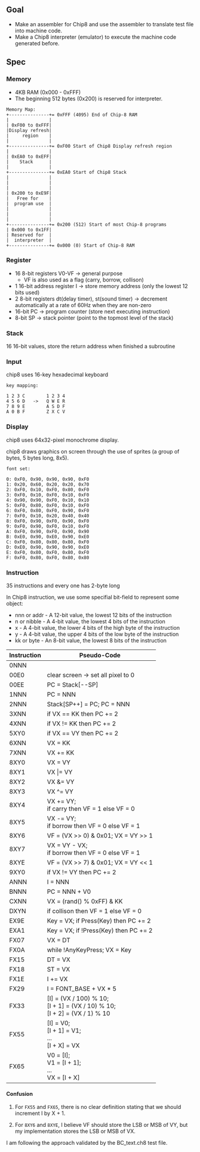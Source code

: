## Goal
- Make an assembler for Chip8 and use the assembler to translate test file into machine code.
- Make a Chip8 interpreter (emulator) to execute the machine code generated before.

## Spec
### Memory
- 4KB RAM (0x000 - 0xFFF)
- The beginning 512 bytes (0x200) is reserved for interpreter.

```
Memory Map:
+---------------+= 0xFFF (4095) End of Chip-8 RAM
|               |
| 0xF00 to 0xFFF|
|Display refresh|
|     region    |
|               |
+---------------+= 0xF00 Start of Chip8 Display refresh region
|               |
| 0xEA0 to 0xEFF|
|    Stack      |
|               |
+---------------+= 0xEA0 Start of Chip8 Stack
|               |
|               |
|               |
| 0x200 to 0xE9F|
|   Free for    |
|  program use  |
|               |
|               |
|               |
+---------------+= 0x200 (512) Start of most Chip-8 programs
| 0x000 to 0x1FF|
| Reserved for  |
|  interpreter  |
+---------------+= 0x000 (0) Start of Chip-8 RAM
```

### Register
- 16 8-bit registers V0-VF      -> general purpose
    - VF is also used as a flag (carry, borrow, collison)
- 1 16-bit address register I   -> store memory address (only the lowest 12 bits used)
- 2 8-bit registers dt(delay timer), st(sound timer)    -> decrement automatically at a rate of 60Hz when they are non-zero
- 16-bit PC     -> program counter (store next executing instruction)
- 8-bit SP      -> stack pointer (point to the topmost level of the stack)

### Stack
16 16-bit values, store the return address when finished a subroutine

### Input
chip8 uses 16-key hexadecimal keyboard

```
key mapping:

1 2 3 C        1 2 3 4
4 5 6 D   ->   Q W E R
7 8 9 E        A S D F
A 0 B F        Z X C V
```

### Display
chip8 uses 64x32-pixel monochrome display.

chip8 draws graphics on screen through the use of sprites (a group of bytes, 5 bytes long, 8x5).

```
font set:

0: 0xF0, 0x90, 0x90, 0x90, 0xF0
1: 0x20, 0x60, 0x20, 0x20, 0x70
2: 0xF0, 0x10, 0xF0, 0x80, 0xF0
3: 0xF0, 0x10, 0xF0, 0x10, 0xF0
4: 0x90, 0x90, 0xF0, 0x10, 0x10
5: 0xF0, 0x80, 0xF0, 0x10, 0xF0
6: 0xF0, 0x80, 0xF0, 0x90, 0xF0
7: 0xF0, 0x10, 0x20, 0x40, 0x40
8: 0xF0, 0x90, 0xF0, 0x90, 0xF0
9: 0xF0, 0x90, 0xF0, 0x10, 0xF0
A: 0xF0, 0x90, 0xF0, 0x90, 0x90
B: 0xE0, 0x90, 0xE0, 0x90, 0xE0
C: 0xF0, 0x80, 0x80, 0x80, 0xF0
D: 0xE0, 0x90, 0x90, 0x90, 0xE0
E: 0xF0, 0x80, 0xF0, 0x80, 0xF0
F: 0xF0, 0x80, 0xF0, 0x80, 0x80

```

### Instruction
35 instructions and every one has 2-byte long

In Chip8 instruction, we use some specifial bit-field to represent some object:

- nnn or addr - A 12-bit value, the lowest 12 bits of the instruction
- n or nibble - A 4-bit value, the lowest 4 bits of the instruction
- x - A 4-bit value, the lower 4 bits of the high byte of the instruction
- y - A 4-bit value, the upper 4 bits of the low byte of the instruction
- kk or byte - An 8-bit value, the lowest 8 bits of the instruction

| Instruction | Pseudo-Code |
| --- | --- |
| 0NNN | |
| 00E0 | clear screen -> set all pixel to 0 |
| 00EE | PC = Stack[--SP] |
| 1NNN | PC = NNN |
| 2NNN | Stack[SP++] = PC; PC = NNN |
| 3XNN | if VX == KK then PC += 2 |
| 4XNN | if VX != KK then PC += 2 |
| 5XY0 | if VX == VY then PC += 2 |
| 6XNN | VX = KK |
| 7XNN | VX += KK |
| 8XY0 | VX = VY |
| 8XY1 | VX \|= VY |
| 8XY2 | VX &= VY |
| 8XY3 | VX ^= VY |
| 8XY4 | VX += VY; <br>if carry then VF = 1 else VF = 0 |
| 8XY5 | VX -= VY; <br>if borrow then VF = 0 else VF = 1 |
| 8XY6 | VF = (VX >> 0) & 0x01; VX = VY >> 1 |
| 8XY7 | VX = VY - VX; <br>if borrow then VF = 0 else VF = 1 |
| 8XYE | VF = (VX >> 7) & 0x01; VX = VY << 1|
| 9XY0 | if VX != VY then PC += 2 |
| ANNN | I = NNN |
| BNNN | PC = NNN + V0 |
| CXNN | VX = (rand() % 0xFF) & KK |
| DXYN | if collison then VF = 1 else VF = 0 |
| EX9E | Key = VX; if Press(Key) then PC += 2 |
| EXA1 | Key = VX; if !Press(Key) then PC += 2 |
| FX07 | VX = DT |
| FX0A | while !AnyKeyPress; VX = Key |
| FX15 | DT = VX |
| FX18 | ST = VX |
| FX1E | I += VX |
| FX29 | I = FONT_BASE + VX * 5 |
| FX33 | [I] = (VX / 100) % 10; <br>[I + 1] = (VX / 10) % 10; <br>[I + 2] = (VX / 1) % 10 |
| FX55 | [I] = V0; <br>[I + 1] = V1; <br>... <br>[I + X] = VX |
| FX65 | V0 = [I]; <br>V1 = [I + 1]; <br>... <br>VX = [I + X] |

#### Confusion
1. For `FX55` and `FX65`, there is no clear definition stating that we should increment I by X + 1.

2. For `8XY6` and `8XYE`, I believe VF should store the LSB or MSB of VY, but my implementation stores the LSB or MSB of VX.

I am following the approach validated by the BC_text.ch8 test file.
